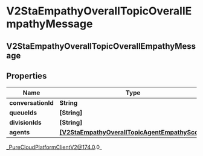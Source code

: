 # V2StaEmpathyOverallTopicOverallEmpathyMessage

## V2StaEmpathyOverallTopicOverallEmpathyMessage

## Properties

|Name | Type | Description | Notes|
|------------ | ------------- | ------------- | -------------|
| **conversationId** | **String** |  | [optional] |
| **queueIds** | **[String]** |  | [optional] |
| **divisionIds** | **[String]** |  | [optional] |
| **agents** | [**[V2StaEmpathyOverallTopicAgentEmpathyScore]**]([V2StaEmpathyOverallTopicAgentEmpathyScore]) |  | [optional] |



_PureCloudPlatformClientV2@174.0.0_

